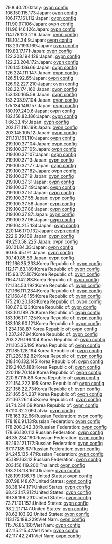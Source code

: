 79.8.40.200:Italy: [ovpn config](vpn/79_8_40_200.ovpn)  
106.150.115.173:Japan: [ovpn config](vpn/106_150_115_173.ovpn)  
106.177.161.112:Japan: [ovpn config](vpn/106_177_161_112.ovpn)  
111.90.97.106:Japan: [ovpn config](vpn/111_90_97_106.ovpn)  
111.96.146.126:Japan: [ovpn config](vpn/111_96_146_126.ovpn)  
114.178.123.216:Japan: [ovpn config](vpn/114_178_123_216.ovpn)  
118.104.34.9:Japan: [ovpn config](vpn/118_104_34_9.ovpn)  
118.237.193.169:Japan: [ovpn config](vpn/118_237_193_169.ovpn)  
119.83.17.171:Japan: [ovpn config](vpn/119_83_17_171.ovpn)  
122.208.194.129:Japan: [ovpn config](vpn/122_208_194_129.ovpn)  
122.23.204.172:Japan: [ovpn config](vpn/122_23_204_172.ovpn)  
126.145.136.66:Japan: [ovpn config](vpn/126_145_136_66.ovpn)  
126.224.111.147:Japan: [ovpn config](vpn/126_224_111_147.ovpn)  
126.51.92.65:Japan: [ovpn config](vpn/126_51_92_65.ovpn)  
126.92.227.210:Japan: [ovpn config](vpn/126_92_227_210.ovpn)  
128.22.174.160:Japan: [ovpn config](vpn/128_22_174_160.ovpn)  
153.130.165.59:Japan: [ovpn config](vpn/153_130_165_59.ovpn)  
153.203.97.104:Japan: [ovpn config](vpn/153_203_97_104.ovpn)  
175.134.149.157:Japan: [ovpn config](vpn/175_134_149_157.ovpn)  
180.197.240.6:Japan: [ovpn config](vpn/180_197_240_6.ovpn)  
182.158.82.186:Japan: [ovpn config](vpn/182_158_82_186.ovpn)  
1.66.33.45:Japan: [ovpn config](vpn/1_66_33_45.ovpn)  
202.171.116.199:Japan: [ovpn config](vpn/202_171_116_199.ovpn)  
203.145.105.12:Japan: [ovpn config](vpn/203_145_105_12.ovpn)  
211.131.161.110:Japan: [ovpn config](vpn/211_131_161_110.ovpn)  
219.100.37.104:Japan: [ovpn config](vpn/219_100_37_104.ovpn)  
219.100.37.105:Japan: [ovpn config](vpn/219_100_37_105.ovpn)  
219.100.37.107:Japan: [ovpn config](vpn/219_100_37_107.ovpn)  
219.100.37.13:Japan: [ovpn config](vpn/219_100_37_13.ovpn)  
219.100.37.177:Japan: [ovpn config](vpn/219_100_37_177.ovpn)  
219.100.37.182:Japan: [ovpn config](vpn/219_100_37_182.ovpn)  
219.100.37.19:Japan: [ovpn config](vpn/219_100_37_19.ovpn)  
219.100.37.31:Japan: [ovpn config](vpn/219_100_37_31.ovpn)  
219.100.37.49:Japan: [ovpn config](vpn/219_100_37_49.ovpn)  
219.100.37.51:Japan: [ovpn config](vpn/219_100_37_51.ovpn)  
219.100.37.55:Japan: [ovpn config](vpn/219_100_37_55.ovpn)  
219.100.37.58:Japan: [ovpn config](vpn/219_100_37_58.ovpn)  
219.100.37.86:Japan: [ovpn config](vpn/219_100_37_86.ovpn)  
219.100.37.87:Japan: [ovpn config](vpn/219_100_37_87.ovpn)  
219.100.37.96:Japan: [ovpn config](vpn/219_100_37_96.ovpn)  
219.104.215.134:Japan: [ovpn config](vpn/219_104_215_134.ovpn)  
220.146.170.132:Japan: [ovpn config](vpn/220_146_170_132.ovpn)  
222.9.39.189:Japan: [ovpn config](vpn/222_9_39_189.ovpn)  
49.250.58.225:Japan: [ovpn config](vpn/49_250_58_225.ovpn)  
60.101.84.33:Japan: [ovpn config](vpn/60_101_84_33.ovpn)  
60.65.45.191:Japan: [ovpn config](vpn/60_65_45_191.ovpn)  
90.149.85.59:Japan: [ovpn config](vpn/90_149_85_59.ovpn)  
112.166.35.233:Korea Republic of: [ovpn config](vpn/112_166_35_233.ovpn)  
112.171.63.189:Korea Republic of: [ovpn config](vpn/112_171_63_189.ovpn)  
115.93.175.107:Korea Republic of: [ovpn config](vpn/115_93_175_107.ovpn)  
116.47.142.83:Korea Republic of: [ovpn config](vpn/116_47_142_83.ovpn)  
121.134.53.192:Korea Republic of: [ovpn config](vpn/121_134_53_192.ovpn)  
121.166.111.234:Korea Republic of: [ovpn config](vpn/121_166_111_234.ovpn)  
121.168.46.155:Korea Republic of: [ovpn config](vpn/121_168_46_155.ovpn)  
175.210.20.183:Korea Republic of: [ovpn config](vpn/175_210_20_183.ovpn)  
180.67.6.123:Korea Republic of: [ovpn config](vpn/180_67_6_123.ovpn)  
183.101.189.78:Korea Republic of: [ovpn config](vpn/183_101_189_78.ovpn)  
183.106.171.125:Korea Republic of: [ovpn config](vpn/183_106_171_125.ovpn)  
183.108.90.121:Korea Republic of: [ovpn config](vpn/183_108_90_121.ovpn)  
1.234.138.87:Korea Republic of: [ovpn config](vpn/1_234_138_87.ovpn)  
1.237.247.94:Korea Republic of: [ovpn config](vpn/1_237_247_94.ovpn)  
203.229.196.104:Korea Republic of: [ovpn config](vpn/203_229_196_104.ovpn)  
211.105.35.195:Korea Republic of: [ovpn config](vpn/211_105_35_195.ovpn)  
211.185.128.194:Korea Republic of: [ovpn config](vpn/211_185_128_194.ovpn)  
211.226.182.82:Korea Republic of: [ovpn config](vpn/211_226_182_82.ovpn)  
218.146.132.145:Korea Republic of: [ovpn config](vpn/218_146_132_145.ovpn)  
219.240.5.188:Korea Republic of: [ovpn config](vpn/219_240_5_188.ovpn)  
220.119.70.149:Korea Republic of: [ovpn config](vpn/220_119_70_149.ovpn)  
220.87.115.89:Korea Republic of: [ovpn config](vpn/220_87_115_89.ovpn)  
221.154.222.195:Korea Republic of: [ovpn config](vpn/221_154_222_195.ovpn)  
221.156.22.73:Korea Republic of: [ovpn config](vpn/221_156_22_73.ovpn)  
221.165.54.237:Korea Republic of: [ovpn config](vpn/221_165_54_237.ovpn)  
221.167.26.145:Korea Republic of: [ovpn config](vpn/221_167_26_145.ovpn)  
61.74.234.69:Korea Republic of: [ovpn config](vpn/61_74_234_69.ovpn)  
87.110.32.209:Latvia: [ovpn config](vpn/87_110_32_209.ovpn)  
178.163.92.66:Russian Federation: [ovpn config](vpn/178_163_92_66.ovpn)  
178.186.91.13:Russian Federation: [ovpn config](vpn/178_186_91_13.ovpn)  
178.208.242.38:Russian Federation: [ovpn config](vpn/178_208_242_38.ovpn)  
178.66.130.112:Russian Federation: [ovpn config](vpn/178_66_130_112.ovpn)  
46.35.234.190:Russian Federation: [ovpn config](vpn/46_35_234_190.ovpn)  
82.162.121.177:Russian Federation: [ovpn config](vpn/82_162_121_177.ovpn)  
87.117.185.67:Russian Federation: [ovpn config](vpn/87_117_185_67.ovpn)  
94.245.135.47:Russian Federation: [ovpn config](vpn/94_245_135_47.ovpn)  
95.189.163.12:Russian Federation: [ovpn config](vpn/95_189_163_12.ovpn)  
203.156.119.200:Thailand: [ovpn config](vpn/203_156_119_200.ovpn)  
193.218.118.161:Ukraine: [ovpn config](vpn/193_218_118_161.ovpn)  
128.199.136.78:United States: [ovpn config](vpn/128_199_136_78.ovpn)  
207.98.148.67:United States: [ovpn config](vpn/207_98_148_67.ovpn)  
68.38.144.171:United States: [ovpn config](vpn/68_38_144_171.ovpn)  
68.42.147.212:United States: [ovpn config](vpn/68_42_147_212.ovpn)  
69.36.196.231:United States: [ovpn config](vpn/69_36_196_231.ovpn)  
73.71.101.152:United States: [ovpn config](vpn/73_71_101_152.ovpn)  
98.2.217.147:United States: [ovpn config](vpn/98_2_217_147.ovpn)  
98.62.103.92:United States: [ovpn config](vpn/98_62_103_92.ovpn)  
113.175.189.229:Viet Nam: [ovpn config](vpn/113_175_189_229.ovpn)  
115.76.85.160:Viet Nam: [ovpn config](vpn/115_76_85_160.ovpn)  
42.115.215.4:Viet Nam: [ovpn config](vpn/42_115_215_4.ovpn)  
42.117.42.241:Viet Nam: [ovpn config](vpn/42_117_42_241.ovpn)  
